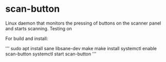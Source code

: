 # scan-button
Linux daemon that monitors the pressing of buttons on the scanner panel and starts scanning. Testing on 

For build and install: 

'''
sudo apt install sane libsane-dev
make
make install
systemctl enable scan-button
systemctl start scan-button
'''
